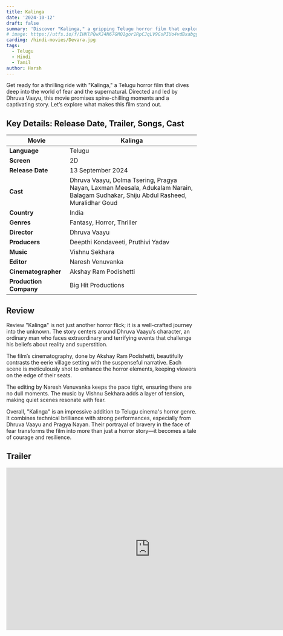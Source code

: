 ```yaml
---
title: Kalinga
date: '2024-10-12'
draft: false
summary: 'Discover "Kalinga," a gripping Telugu horror film that explores fear and courage.'
# image: https://utfs.io/f/IHKlPQwXJ4N67GMQ1gor1RpCJqLV9GsPIUo4vdBxabgyeAjF
cardimg: /hindi-movies/Devara.jpg
tags:
  - Telugu
  - Hindi
  - Tamil
author: Harsh
---
```


Get ready for a thrilling ride with "Kalinga," a Telugu horror film that dives deep into the world of fear and the supernatural. Directed and led by Dhruva Vaayu, this movie promises spine-chilling moments and a captivating story. Let’s explore what makes this film stand out.

## Key Details: Release Date, Trailer, Songs, Cast

| **Movie**       | Kalinga                             |
|-----------------|-------------------------------------|
| **Language**     | Telugu                              |
| **Screen**       | 2D                                  |
| **Release Date** | 13 September 2024                  |
| **Cast**         | Dhruva Vaayu, Dolma Tsering, Pragya Nayan, Laxman Meesala, Adukalam Narain, Balagam Sudhakar, Shiju Abdul Rasheed, Muralidhar Goud |
| **Country**      | India                               |
| **Genres**       | Fantasy, Horror, Thriller           |
| **Director**     | Dhruva Vaayu                        |
| **Producers**    | Deepthi Kondaveeti, Pruthivi Yadav |
| **Music**        | Vishnu Sekhara                      |
| **Editor**       | Naresh Venuvanka                   |
| **Cinematographer** | Akshay Ram Podishetti            |
| **Production Company** | Big Hit Productions            |

## Review

Review
"Kalinga" is not just another horror flick; it is a well-crafted journey into the unknown. The story centers around Dhruva Vaayu’s character, an ordinary man who faces extraordinary and terrifying events that challenge his beliefs about reality and superstition.

The film’s cinematography, done by Akshay Ram Podishetti, beautifully contrasts the eerie village setting with the suspenseful narrative. Each scene is meticulously shot to enhance the horror elements, keeping viewers on the edge of their seats.

The editing by Naresh Venuvanka keeps the pace tight, ensuring there are no dull moments. The music by Vishnu Sekhara adds a layer of tension, making quiet scenes resonate with fear.

Overall, "Kalinga" is an impressive addition to Telugu cinema's horror genre. It combines technical brilliance with strong performances, especially from Dhruva Vaayu and Pragya Nayan. Their portrayal of bravery in the face of fear transforms the film into more than just a horror story—it becomes a tale of courage and resilience.

## Trailer

<iframe width="760" height="430" src="https://www.youtube.com/embed/bamuIkhMr4g?si=d1gyKdjIOWLT6Xtl" title="How to Get Started with Blooket" frameborder="0" allow="accelerometer; autoplay; clipboard-write; encrypted-media; gyroscope; picture-in-picture; web-share" referrerpolicy="strict-origin-when-cross-origin" allowfullscreen></iframe>